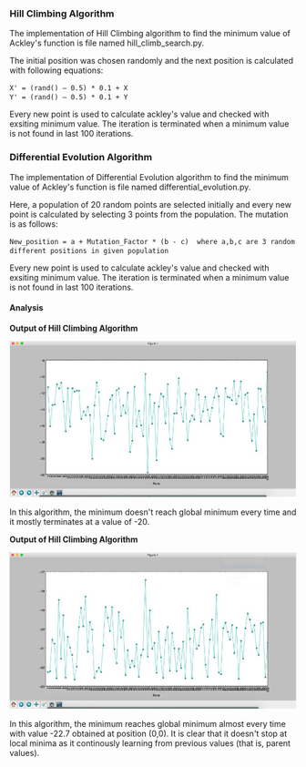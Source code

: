 ### Hill Climbing Algorithm
The implementation of Hill Climbing algorithm to find the minimum value of Ackley's function is file named hill_climb_search.py.

The initial position was chosen randomly and the next position is calculated with following equations:

    X' = (rand() – 0.5) * 0.1 + X
    Y' = (rand() – 0.5) * 0.1 + Y
    
Every new point is used to calculate ackley's value and checked with exsiting minimum value. The iteration is terminated when a minimum value is not found in last 100 iterations.

### Differential Evolution Algorithm
The implementation of Differential Evolution algorithm to find the minimum value of Ackley's function is file named differential_evolution.py.

Here, a population of 20 random points are selected initially and every new point is calculated by selecting 3 points from the population.
The mutation is as follows:

    New_position = a + Mutation_Factor * (b - c)  where a,b,c are 3 random different positions in given population

Every new point is used to calculate ackley's value and checked with exsiting minimum value. The iteration is terminated when a minimum value is not found in last 100 iterations.


#### Analysis

**Output of Hill Climbing Algorithm**

![Hill Climbing Algorithm](figure_1.JPG)

In this algorithm, the minimum doesn't reach global minimum every time and it mostly terminates at a value of -20.

**Output of Hill Climbing Algorithm**

![Differential Evolution Algorithm](figure_2.JPG)

In this algorithm, the minimum reaches global minimum almost every time with value -22.7 obtained at position (0,0). It is clear that it doesn't stop at local minima as it continously learning from previous values (that is, parent values).
